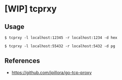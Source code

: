 # [WIP] tcprxy

## Usage

``` console
$ tcprxy -l localhost:12345 -r localhost:1234 -d hex
```

``` console
$ tcprxy -l localhost:55432 -r localhost:5432 -d pg
```

## References

- https://github.com/jpillora/go-tcp-proxy
